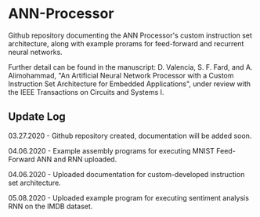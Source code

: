 # ANN-Processor

Github repository documenting the ANN Processor's custom instruction set architecture, along with example prorams for feed-forward and recurrent neural networks.

Further detail can be found in the manuscript: D. Valencia, S. F. Fard, and A. Alimohammad, "An Artificial Neural Network Processor with a Custom Instruction Set Architecture for Embedded Applications", under review with the IEEE Transactions on Circuits and Systems I.



Update Log
----------

03.27.2020 - Github repository created, documentation will be added soon.

04.06.2020 - Example assembly programs for executing MNIST Feed-Forward ANN and RNN uploaded.

04.06.2020 - Uploaded documentation for custom-developed instruction set architecture.

05.08.2020 - Uploaded example program for executing sentiment analysis RNN on the IMDB dataset.
